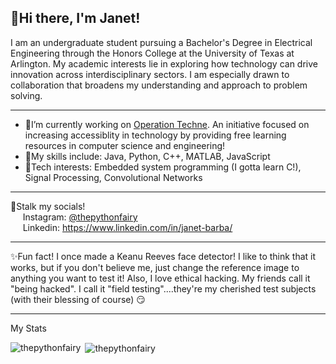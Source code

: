 ## 💫Hi there, I'm Janet!

I am an undergraduate student pursuing a Bachelor's Degree in Electrical Engineering through the Honors College at the University of Texas at Arlington. My academic interests lie in exploring how technology can drive innovation across interdisciplinary sectors. I am especially drawn to collaboration that broadens my understanding and approach to problem solving.

---  

- 🔭I’m currently working on [Operation Techne](https://operationtechne.wixsite.com/operationtechne). An initiative focused on increasing accessiblity in technology by providing free          learning resources in computer science and engineering!  
- 🦾My skills include: Java, Python, C++, MATLAB, JavaScript  
- 🚀Tech interests: Embedded system programming (I gotta learn C!), Signal Processing, Convolutional Networks

---

🤠Stalk my socials!  
&nbsp;&nbsp;&nbsp;&nbsp;&nbsp;Instagram: [@thepythonfairy](https://www.instagram.com/thepythonfairy/)  
&nbsp;&nbsp;&nbsp;&nbsp;&nbsp;Linkedin: https://www.linkedin.com/in/janet-barba/

---

✨Fun fact! I once made a Keanu Reeves face detector! I like to think that it works, but if you don't believe me, just change the reference image to anything you want to test it! Also, I love ethical hacking. My friends call it "being hacked". I call it "field testing"....they're my cherished test subjects (with their blessing of course) 😏

---

My Stats

<p><img align="left" src="https://github-readme-stats.vercel.app/api/top-langs?username=thepythonfairy&show_icons=true&locale=en&layout=compact" alt="thepythonfairy" /></p>

<p>&nbsp;<img align="center" src="https://github-readme-stats.vercel.app/api?username=thepythonfairy&show_icons=true&locale=en" alt="thepythonfairy" /></p>
